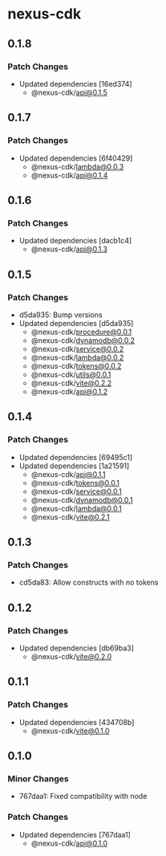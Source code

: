 # nexus-cdk

## 0.1.8

### Patch Changes

- Updated dependencies [16ed374]
  - @nexus-cdk/api@0.1.5

## 0.1.7

### Patch Changes

- Updated dependencies [6f40429]
  - @nexus-cdk/lambda@0.0.3
  - @nexus-cdk/api@0.1.4

## 0.1.6

### Patch Changes

- Updated dependencies [dacb1c4]
  - @nexus-cdk/api@0.1.3

## 0.1.5

### Patch Changes

- d5da935: Bump versions
- Updated dependencies [d5da935]
  - @nexus-cdk/procedure@0.0.1
  - @nexus-cdk/dynamodb@0.0.2
  - @nexus-cdk/service@0.0.2
  - @nexus-cdk/lambda@0.0.2
  - @nexus-cdk/tokens@0.0.2
  - @nexus-cdk/utils@0.0.1
  - @nexus-cdk/vite@0.2.2
  - @nexus-cdk/api@0.1.2

## 0.1.4

### Patch Changes

- Updated dependencies [69495c1]
- Updated dependencies [1a21591]
  - @nexus-cdk/api@0.1.1
  - @nexus-cdk/tokens@0.0.1
  - @nexus-cdk/service@0.0.1
  - @nexus-cdk/dynamodb@0.0.1
  - @nexus-cdk/lambda@0.0.1
  - @nexus-cdk/vite@0.2.1

## 0.1.3

### Patch Changes

- cd5da83: Allow constructs with no tokens

## 0.1.2

### Patch Changes

- Updated dependencies [db69ba3]
  - @nexus-cdk/vite@0.2.0

## 0.1.1

### Patch Changes

- Updated dependencies [434708b]
  - @nexus-cdk/vite@0.1.0

## 0.1.0

### Minor Changes

- 767daa1: Fixed compatibility with node

### Patch Changes

- Updated dependencies [767daa1]
  - @nexus-cdk/api@0.1.0
